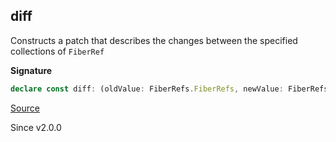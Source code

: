 ## diff

Constructs a patch that describes the changes between the specified
collections of `FiberRef`

**Signature**

```ts
declare const diff: (oldValue: FiberRefs.FiberRefs, newValue: FiberRefs.FiberRefs) => FiberRefsPatch
```

[Source](https://github.com/Effect-TS/effect/tree/main/packages/effect/src/FiberRefsPatch.ts#L80)

Since v2.0.0
